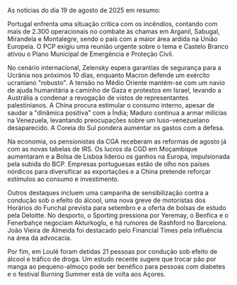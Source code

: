 As notícias do dia 19 de agosto de 2025 em resumo:

Portugal enfrenta uma situação crítica com os incêndios, contando com mais de 2.300 operacionais no combate às chamas em Arganil, Sabugal, Mirandela e Montalegre, sendo o país com a maior área ardida na União Europeia. O PCP exigiu uma reunião urgente sobre o tema e Castelo Branco ativou o Plano Municipal de Emergência e Proteção Civil.

No cenário internacional, Zelensky espera garantias de segurança para a Ucrânia nos próximos 10 dias, enquanto Macron defende um exército ucraniano "robusto". A tensão no Médio Oriente mantém-se com um navio de ajuda humanitária a caminho de Gaza e protestos em Israel, levando a Austrália a condenar a revogação de vistos de representantes palestinianos. A China procura estimular o consumo interno, apesar de saudar a "dinâmica positiva" com a Índia; Maduro continua a armar milícias na Venezuela, levantando preocupações sobre um luso-venezuelano desaparecido. A Coreia do Sul pondera aumentar os gastos com a defesa.

Na economia, os pensionistas da CGA receberam as reformas de agosto já com as novas tabelas de IRS. Os lucros da CGD em Moçambique aumentaram e a Bolsa de Lisboa liderou os ganhos na Europa, impulsionada pela subida do BCP. Empresas portuguesas estão de olho nos países nórdicos para diversificar as exportações e a China pretende reforçar estímulos ao consumo e investimento.

Outros destaques incluem uma campanha de sensibilização contra a condução sob o efeito do álcool, uma nova greve de motoristas dos Horários do Funchal prevista para setembro e a oferta de bolsas de estudo pela Deloitte. No desporto, o Sporting pressiona por Yeremay, o Benfica e o Fenerbahçe negociam Akturkoglu, e há rumores de Rashford no Barcelona. João Vieira de Almeida foi destacado pelo Financial Times pela influência na área da advocacia.

Por fim, em Loulé foram detidas 21 pessoas por condução sob efeito de álcool e tráfico de droga. Um estudo recente sugere que trocar pão por manga ao pequeno-almoço pode ser benéfico para pessoas com diabetes e o festival Burning Summer está de volta aos Açores.
